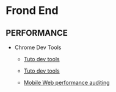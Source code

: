 

# Frond End



## PERFORMANCE 


- Chrome Dev Tools
	- [Tuto dev tools](https://www.youtube.com/watch?v=pt4TjbSQz-g)

	- [Tuto dev tools](https://code.tutsplus.com/tutorials/chrome-dev-tools-javascript-and-performance--net-29671)

	- [Mobile Web performance auditing](https://www.youtube.com/watch?v=WrA85a4ZIaM)
